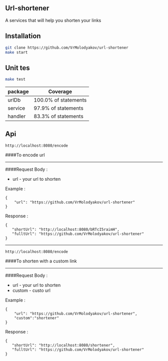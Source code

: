 ## Url-shortener

A services that will help you shorten your links

## Installation


```sh
git clone https://github.com/VrMolodyakov/url-shortener
make start
```

## Unit tes

```sh
make test 
```

| package | Coverage |
| ------ | ------ |
| urlDb  |  100.0% of statements |
| service | 97.9% of statements |
| handler  | 83.3% of statements |


## Api

```
http://localhost:8080/encode
```
####To encode url

------------


####Request Body :
 - url - your url to shorten

Example :

```
{
    "url": "https://github.com/VrMolodyakov/url-shortener"
}

```
Response :

```
{
   "shortUrl": "http://localhost:8080/bRTcI5raimH",
   "fulltUrl": "https://github.com/VrMolodyakov/url-shortener"
}
```

------------


```
http://localhost:8080/encode
```
####To shorten with a custom link

------------


####Request Body :
 - url - your url to shorten
 - custom - custo url

Example :

```
{
    "url": "https://github.com/VrMolodyakov/url-shortener",
    "custom":"shortener"
}

```
Response :

```
{
   "shortUrl": "http://localhost:8080/shortener",
   "fulltUrl": "https://github.com/VrMolodyakov/url-shortener"
}
```
